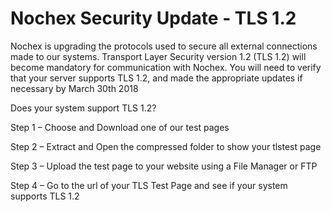 Nochex Security Update - TLS 1.2
================

Nochex is upgrading the protocols used to secure all external connections made to our systems. Transport Layer Security version 1.2 (TLS 1.2) will become mandatory for communication with Nochex. You will need to verify that your server supports TLS 1.2, and made the appropriate updates if necessary by March 30th 2018

Does your system support TLS 1.2?

Step 1 – Choose and Download one of our test pages

Step 2 – Extract and Open the compressed folder to show your tlstest page

Step 3 – Upload the test page to your website using a File Manager or FTP

Step 4 – Go to the url of your TLS Test Page and see if your system supports TLS 1.2

